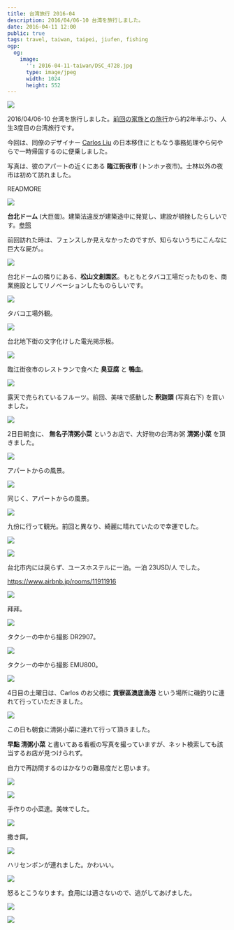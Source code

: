 ```yaml
---
title: 台湾旅行 2016-04
description: 2016/04/06-10 台湾を旅行しました。
date: 2016-04-11 12:00
public: true
tags: travel, taiwan, taipei, jiufen, fishing
ogp:
  og:
    image:
      '': 2016-04-11-taiwan/DSC_4728.jpg
      type: image/jpeg
      width: 1024
      height: 552
---
```


![](2016-04-11-taiwan/DSC_4728.jpg)

2016/04/06-10 台湾を旅行しました。[前回の家族との旅行]から約2年半ぶり、人生3度目の台湾旅行です。

今回は、同僚のデザイナー [Carlos Liu] の日本移住にともなう事務処理やら何やらで一時帰国するのに便乗しました。

写真は、彼のアパートの近くにある **臨江街夜市** (トンホァ夜市)。士林以外の夜市は初めて訪れました。

READMORE

![](2016-04-11-taiwan/DSC_4696.jpg)

**台北ドーム** (大巨蛋)。建築法違反が建築途中に発覚し、建設が頓挫したらしいです。[参照](http://japan.cna.com.tw/news/asoc/201505210007.aspx)

前回訪れた時は、フェンスしか見えなかったのですが、知らないうちにこんなに巨大な屍が。。

![](2016-04-11-taiwan/DSC_4698.jpg)

台北ドームの隣りにある、**松山文創園区**。もともとタバコ工場だったものを、商業施設としてリノベーションしたものらしいです。

![](2016-04-11-taiwan/DSC_4717.jpg)

タバコ工場外観。

![](2016-04-11-taiwan/DSC_4725.jpg)

台北地下街の文字化けした電光掲示板。

![](2016-04-11-taiwan/DSC_4729.jpg)

臨江街夜市のレストランで食べた **臭豆腐** と **鴨血**。

![](2016-04-11-taiwan/DSC_4732.jpg)

露天で売られているフルーツ。前回、美味で感動した **釈迦頭** (写真右下) を買いました。

![](2016-04-11-taiwan/DSC_4747.jpg)

2日目朝食に、 **無名子清粥小菜** というお店で、大好物の台湾お粥 **清粥小菜** を頂きました。

![](2016-04-11-taiwan/DSC_4751.jpg)

アパートからの風景。

![](2016-04-11-taiwan/DSC_4753.jpg)

同じく、アパートからの風景。

![](2016-04-11-taiwan/DSC_4755.jpg)

九份に行って観光。前回と異なり、綺麗に晴れていたので幸運でした。

![](2016-04-11-taiwan/DSC_4787.jpg)

![](2016-04-11-taiwan/DSC_4792.jpg)

台北市内には戻らず、ユースホステルに一泊。一泊 23USD/人 でした。

https://www.airbnb.jp/rooms/11911916

![](2016-04-11-taiwan/DSC_4793.jpg)

拜拜。

![](2016-04-11-taiwan/DSC_4805.jpg)

タクシーの中から撮影 DR2907。

![](2016-04-11-taiwan/DSC_4819.jpg)

タクシーの中から撮影 EMU800。

![](2016-04-11-taiwan/DSC_4826.jpg)

4日目の土曜日は、Carlos のお父様に **貢寮區澳底漁港** という場所に磯釣りに連れて行っていただきました。

![](2016-04-11-taiwan/DSC_4834.jpg)

この日も朝食に清粥小菜に連れて行って頂きました。

**早點 清粥小菜** と書いてある看板の写真を撮っていますが、ネット検索しても該当するお店が見つけられず。

自力で再訪問するのはかなりの難易度だと思います。

![](2016-04-11-taiwan/DSC_4837.jpg)

![](2016-04-11-taiwan/DSC_4838.jpg)

手作りの小菜達。美味でした。

![](2016-04-11-taiwan/DSC_4848.jpg)

撒き餌。

![](2016-04-11-taiwan/DSC_4856.jpg)

ハリセンボンが連れました。かわいい。

![](2016-04-11-taiwan/DSC_4861.jpg)

怒るとこうなります。食用には適さないので、逃がしてあげました。

![](2016-04-11-taiwan/DSC_4874.jpg)

![](2016-04-11-taiwan/DSC_4876.jpg)

[前回の家族との旅行]: /2013/12/22/taipei/
[Carlos Liu]: http://carlos-liu.com/
